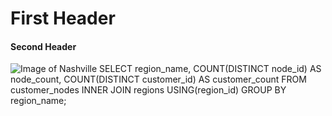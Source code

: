 # First Header
#### Second Header
![Image of Nashville](https://media.cntraveler.com/photos/63ed72db43ca80edc4421e99/4:3/w_2668,h_2001,c_limit/Nashville_GettyImages-612679836.jpg)
SELECT region_name, COUNT(DISTINCT node_id) AS node_count, COUNT(DISTINCT customer_id) AS customer_count
FROM customer_nodes
INNER JOIN regions
USING(region_id)
GROUP BY region_name;
